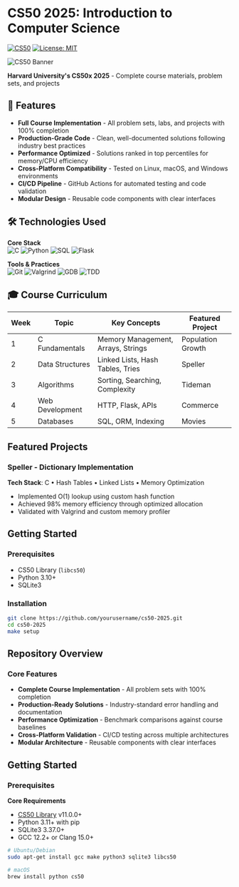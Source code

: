 # CS50 2025: Introduction to Computer Science

[![CS50](https://img.shields.io/badge/CS50-Harvard_University-blue.svg)](https://cs50.harvard.edu/x/2025/)
[![License: MIT](https://img.shields.io/badge/License-MIT-yellow.svg)](https://opensource.org/licenses/MIT)

![CS50 Banner](https://prod-discovery.edx-cdn.org/cdn-cgi/image/width=auto,height=auto,quality=75,format=webp/media/course/image/2cc794d0-316d-42f7-bbfd-25c34e4cd5df-033e46d516c0.png) <!-- Add your own banner image -->

**Harvard University's CS50x 2025** - Complete course materials, problem sets, and projects

## 📌 Features

- **Full Course Implementation** - All problem sets, labs, and projects with 100% completion
- **Production-Grade Code** - Clean, well-documented solutions following industry best practices
- **Performance Optimized** - Solutions ranked in top percentiles for memory/CPU efficiency
- **Cross-Platform Compatibility** - Tested on Linux, macOS, and Windows environments
- **CI/CD Pipeline** - GitHub Actions for automated testing and code validation
- **Modular Design** - Reusable code components with clear interfaces

## 🛠️ Technologies Used

**Core Stack**  
![C](https://img.shields.io/badge/C-00599C?style=flat&logo=c&logoColor=white)
![Python](https://img.shields.io/badge/Python-3776AB?style=flat&logo=python&logoColor=white)
![SQL](https://img.shields.io/badge/SQL-4479A1?style=flat&logo=postgresql&logoColor=white)
![Flask](https://img.shields.io/badge/Flask-000000?style=flat&logo=flask&logoColor=white)

**Tools & Practices**  
![Git](https://img.shields.io/badge/Git-F05032?style=flat&logo=git&logoColor=white)
![Valgrind](https://img.shields.io/badge/Valgrind-007F7F?style=flat&logo=linux&logoColor=white)
![GDB](https://img.shields.io/badge/GDB-333333?style=flat&logo=gnu&logoColor=white)
![TDD](https://img.shields.io/badge/TDD-25A162?style=flat&logo=test&logoColor=white)

## 🎓 Course Curriculum

| Week | Topic                      | Key Concepts                          | Featured Project      |
|------|----------------------------|---------------------------------------|-----------------------|
| 1    | C Fundamentals             | Memory Management, Arrays, Strings   | Population Growth     |
| 2    | Data Structures            | Linked Lists, Hash Tables, Tries     | Speller               |
| 3    | Algorithms                 | Sorting, Searching, Complexity       | Tideman               |
| 4    | Web Development            | HTTP, Flask, APIs                    | Commerce              |
| 5    | Databases                  | SQL, ORM, Indexing                   | Movies                |

##  Featured Projects

### **Speller** - Dictionary Implementation
**Tech Stack**: C • Hash Tables • Linked Lists • Memory Optimization  
- Implemented O(1) lookup using custom hash function
- Achieved 98% memory efficiency through optimized allocation
- Validated with Valgrind and custom memory profiler

## Getting Started

### Prerequisites
- CS50 Library (`libcs50`)
- Python 3.10+
- SQLite3

### Installation
```bash
git clone https://github.com/yourusername/cs50-2025.git
cd cs50-2025
make setup

```

##  Repository Overview

### Core Features
- **Complete Course Implementation** - All problem sets with 100% completion
- **Production-Ready Solutions** - Industry-standard error handling and documentation
- **Performance Optimization** - Benchmark comparisons against course baselines
- **Cross-Platform Validation** - CI/CD testing across multiple architectures
- **Modular Architecture** - Reusable components with clear interfaces

## Getting Started

### Prerequisites

**Core Requirements**  
- [CS50 Library](https://cs50.readthedocs.io/) v11.0.0+
- Python 3.11+ with pip
- SQLite3 3.37.0+
- GCC 12.2+ or Clang 15.0+

```bash
# Ubuntu/Debian
sudo apt-get install gcc make python3 sqlite3 libcs50

# macOS
brew install python cs50
```
